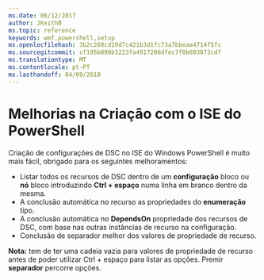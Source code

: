 ```yaml
---
ms.date: 06/12/2017
author: JKeithB
ms.topic: reference
keywords: wmf,powershell,setup
ms.openlocfilehash: 3b2c268cd10d7c421b3d1fc73a7bbeaa4714f5fc
ms.sourcegitcommit: cf195b090b3223fa4917206dfec7f0b603873cdf
ms.translationtype: MT
ms.contentlocale: pt-PT
ms.lasthandoff: 04/09/2018
---
```

# <a name="authoring-improvements-using-powershell-ise"></a>Melhorias na Criação com o ISE do PowerShell

Criação de configurações de DSC no ISE do Windows PowerShell é muito mais fácil, obrigado para os seguintes melhoramentos:

- Listar todos os recursos de DSC dentro de um **configuração** bloco ou **nó** bloco introduzindo **Ctrl + espaço** numa linha em branco dentro da mesma.
- A conclusão automática no recurso as propriedades do **enumeração** tipo.
- A conclusão automática no **DependsOn** propriedade dos recursos de DSC, com base nas outras instâncias de recurso na configuração.
- Conclusão de separador melhor dos valores de propriedade de recurso.

**Nota:** tem de ter uma cadeia vazia para valores de propriedade de recurso antes de poder utilizar Ctrl + espaço para listar as opções. Premir **separador** percorre opções.